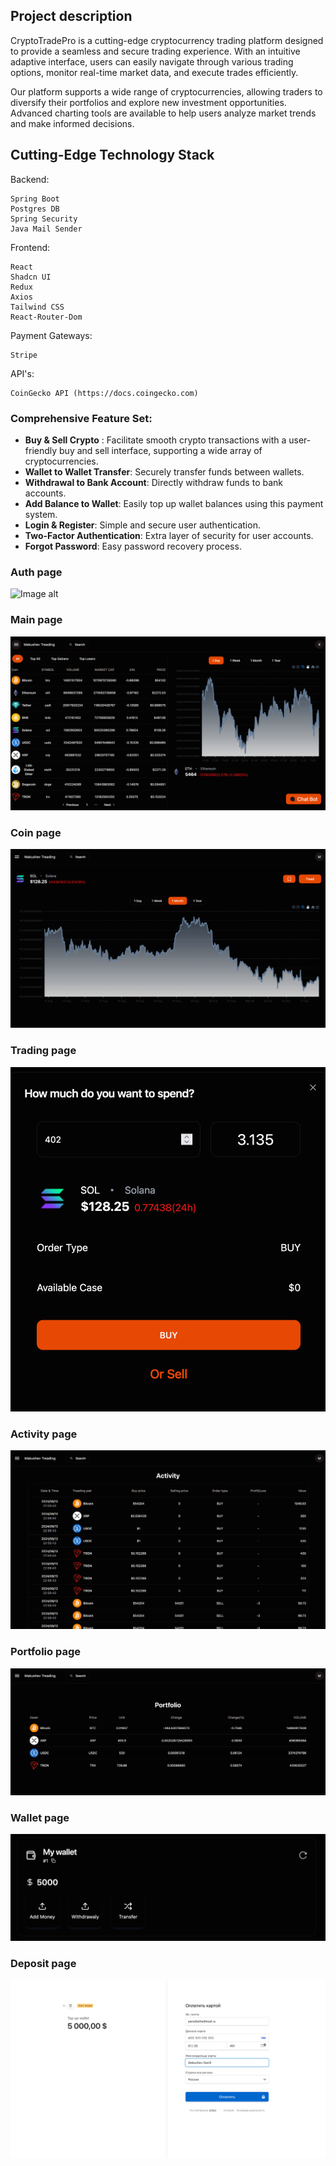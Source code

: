 ## Project description
CryptoTradePro is a cutting-edge cryptocurrency trading platform designed to provide a seamless and secure trading experience. With an intuitive adaptive interface, users can easily navigate through various trading options, monitor real-time market data, and execute trades efficiently.

Our platform supports a wide range of cryptocurrencies, allowing traders to diversify their portfolios and explore new investment opportunities. Advanced charting tools are available to help users analyze market trends and make informed decisions.

## Cutting-Edge Technology Stack

Backend:

    Spring Boot
    Postgres DB
    Spring Security
    Java Mail Sender


  Frontend:
  
    React
    Shadcn UI
    Redux
    Axios
    Tailwind CSS
    React-Router-Dom


  Payment Gateways:

    Stripe

   API's:

    CoinGecko API (https://docs.coingecko.com)


  ### Comprehensive Feature Set:

- **Buy & Sell Crypto** : Facilitate smooth crypto transactions with a user-friendly buy and sell interface, supporting a wide array of cryptocurrencies.
- **Wallet to Wallet Transfer**: Securely transfer funds between wallets.
- **Withdrawal to Bank Account**: Directly withdraw funds to bank accounts.
- **Add Balance to Wallet**: Easily top up wallet balances using this payment system.
- **Login & Register**: Simple and secure user authentication.
- **Two-Factor Authentication**: Extra layer of security for user accounts.
- **Forgot Password**: Easy password recovery process.

### Auth page

![Image alt](https://github.com/parodiathe/Treading-app/blob/main/auth-page-screenshot.png)

### Main page

![Image alt](https://github.com/parodiathe/Treading-app/blob/main/main-page-screenshot.png)

### Coin page

![Image alt](https://github.com/parodiathe/Treading-app/blob/main/coin-page-screenshot.png)

### Trading page

![Image alt](https://github.com/parodiathe/Treading-app/blob/main/trade-page-screenshot.png)

### Activity page

![Image alt](https://github.com/parodiathe/Treading-app/blob/main/activity-page-screenshot.png)

### Portfolio page

![Image alt](https://github.com/parodiathe/Treading-app/blob/main/portfolio-page-screenshot.png)

### Wallet page

![Image alt](https://github.com/parodiathe/Treading-app/blob/main/wallet-page-screenshot.png)

### Deposit page

![Image alt](https://github.com/parodiathe/Treading-app/blob/main/deposit-page-screenshot.png)














